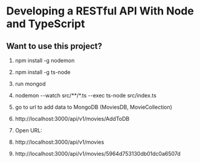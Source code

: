 # Developing a RESTful API With Node and TypeScript

## Want to use this project?

1. npm install -g nodemon
1. npm install -g ts-node
1. run mongod
1. nodemon --watch src/**/*.ts --exec ts-node src/index.ts

1. go to url  to add data to MongoDB (MoviesDB, MovieCollection)
1. http://localhost:3000/api/v1/movies/AddToDB

1. Open URL:
1. http://localhost:3000/api/v1/movies
1. http://localhost:3000/api/v1/movies/5964d753130db01dc0a6507d

